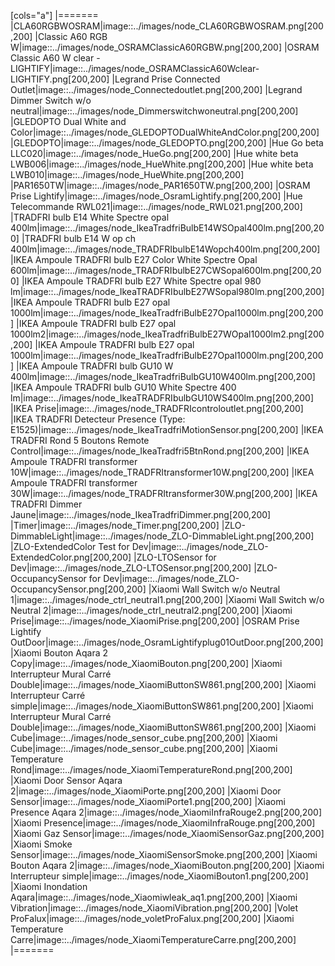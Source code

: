 [cols="a"]
|=======
|CLA60RGBWOSRAM|image::../images/node_CLA60RGBWOSRAM.png[200,200]
|Classic A60 RGB W|image::../images/node_OSRAMClassicA60RGBW.png[200,200]
|OSRAM Classic A60 W clear - LIGHTIFY|image::../images/node_OSRAMClassicA60Wclear-LIGHTIFY.png[200,200]
|Legrand Prise Connected Outlet|image::../images/node_Connectedoutlet.png[200,200]
|Legrand Dimmer Switch w/o neutral|image::../images/node_Dimmerswitchwoneutral.png[200,200]
|GLEDOPTO Dual White and Color|image::../images/node_GLEDOPTODualWhiteAndColor.png[200,200]
|GLEDOPTO|image::../images/node_GLEDOPTO.png[200,200]
|Hue Go beta LLC020|image::../images/node_HueGo.png[200,200]
|Hue white beta LWB006|image::../images/node_HueWhite.png[200,200]
|Hue white beta LWB010|image::../images/node_HueWhite.png[200,200]
|PAR1650TW|image::../images/node_PAR1650TW.png[200,200]
|OSRAM Prise Lightify|image::../images/node_OsramLightify.png[200,200]
|Hue Telecommande RWL021|image::../images/node_RWL021.png[200,200]
|TRADFRI bulb E14 White Spectre opal 400lm|image::../images/node_IkeaTradfriBulbE14WSOpal400lm.png[200,200]
|TRADFRI bulb E14 W op ch 400lm|image::../images/node_TRADFRIbulbE14Wopch400lm.png[200,200]
|IKEA Ampoule TRADFRI bulb E27 Color White Spectre Opal 600lm|image::../images/node_TRADFRIbulbE27CWSopal600lm.png[200,200]
|IKEA Ampoule TRADFRI bulb E27 White Spectre opal 980 lm|image::../images/node_IkeaTRADFRIbulbE27WSopal980lm.png[200,200]
|IKEA Ampoule TRADFRI bulb E27 opal 1000lm|image::../images/node_IkeaTradfriBulbE27Opal1000lm.png[200,200]
|IKEA Ampoule TRADFRI bulb E27 opal 1000lm2|image::../images/node_IkeaTradfriBulbE27WOpal1000lm2.png[200,200]
|IKEA Ampoule TRADFRI bulb E27 opal 1000lm|image::../images/node_IkeaTradfriBulbE27Opal1000lm.png[200,200]
|IKEA Ampoule TRADFRI bulb GU10 W 400lm|image::../images/node_IkeaTradfriBulbGU10W400lm.png[200,200]
|IKEA Ampoule TRADFRI bulb GU10 White Spectre 400 lm|image::../images/node_IkeaTRADFRIbulbGU10WS400lm.png[200,200]
|IKEA Prise|image::../images/node_TRADFRIcontroloutlet.png[200,200]
|IKEA TRADFRI Detecteur Presence (Type: E1525)|image::../images/node_IkeaTradfriMotionSensor.png[200,200]
|IKEA TRADFRI Rond 5 Boutons Remote Control|image::../images/node_IkeaTradfri5BtnRond.png[200,200]
|IKEA Ampoule TRADFRI transformer 10W|image::../images/node_TRADFRItransformer10W.png[200,200]
|IKEA Ampoule TRADFRI transformer 30W|image::../images/node_TRADFRItransformer30W.png[200,200]
|IKEA TRADFRI Dimmer Jaune|image::../images/node_IkeaTradfriDimmer.png[200,200]
|Timer|image::../images/node_Timer.png[200,200]
|ZLO-DimmableLight|image::../images/node_ZLO-DimmableLight.png[200,200]
|ZLO-ExtendedColor Test for Dev|image::../images/node_ZLO-ExtendedColor.png[200,200]
|ZLO-LTOSensor for Dev|image::../images/node_ZLO-LTOSensor.png[200,200]
|ZLO-OccupancySensor for Dev|image::../images/node_ZLO-OccupancySensor.png[200,200]
|Xiaomi Wall Switch w/o Neutral 1|image::../images/node_ctrl_neutral1.png[200,200]
|Xiaomi Wall Switch w/o Neutral 2|image::../images/node_ctrl_neutral2.png[200,200]
|Xiaomi Prise|image::../images/node_XiaomiPrise.png[200,200]
|OSRAM Prise Lightify OutDoor|image::../images/node_OsramLightifyplug01OutDoor.png[200,200]
|Xiaomi Bouton Aqara 2 Copy|image::../images/node_XiaomiBouton.png[200,200]
|Xiaomi Interrupteur Mural Carré Double|image::../images/node_XiaomiButtonSW861.png[200,200]
|Xiaomi Interrupteur Carré simple|image::../images/node_XiaomiButtonSW861.png[200,200]
|Xiaomi Interrupteur Mural Carré Double|image::../images/node_XiaomiButtonSW861.png[200,200]
|Xiaomi Cube|image::../images/node_sensor_cube.png[200,200]
|Xiaomi Cube|image::../images/node_sensor_cube.png[200,200]
|Xiaomi Temperature Rond|image::../images/node_XiaomiTemperatureRond.png[200,200]
|Xiaomi Door Sensor Aqara 2|image::../images/node_XiaomiPorte.png[200,200]
|Xiaomi Door Sensor|image::../images/node_XiaomiPorte1.png[200,200]
|Xiaomi Presence Aqara 2|image::../images/node_XiaomiInfraRouge2.png[200,200]
|Xiaomi Presence|image::../images/node_XiaomiInfraRouge.png[200,200]
|Xiaomi Gaz Sensor|image::../images/node_XiaomiSensorGaz.png[200,200]
|Xiaomi Smoke Sensor|image::../images/node_XiaomiSensorSmoke.png[200,200]
|Xiaomi Bouton Aqara 2|image::../images/node_XiaomiBouton.png[200,200]
|Xiaomi Interrupteur simple|image::../images/node_XiaomiBouton1.png[200,200]
|Xiaomi Inondation Aqara|image::../images/node_Xiaomiwleak_aq1.png[200,200]
|Xiaomi Vibration|image::../images/node_XiaomiVibration.png[200,200]
|Volet ProFalux|image::../images/node_voletProFalux.png[200,200]
|Xiaomi Temperature Carre|image::../images/node_XiaomiTemperatureCarre.png[200,200]
|=======
